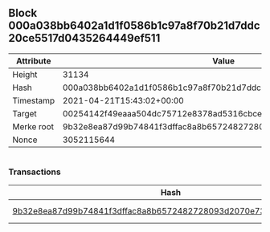 ## Block 000a038bb6402a1d1f0586b1c97a8f70b21d7ddc20ce5517d0435264449ef511

Attribute | Value
--- | ---
Height | 31134
Hash | 000a038bb6402a1d1f0586b1c97a8f70b21d7ddc20ce5517d0435264449ef511
Timestamp | 2021-04-21T15:43:02+00:00
Target | 00254142f49eaaa504dc75712e8378ad5316cbcead634704b3734b6271167cc4
Merke root | 9b32e8ea87d99b74841f3dffac8a8b6572482728093d2070e73491f3d87c1bb6
Nonce | 3052115644

```

```

### Transactions

Hash | Amount
--- | ---
[9b32e8ea87d99b74841f3dffac8a8b6572482728093d2070e73491f3d87c1bb6](9b32e8ea87d99b74841f3dffac8a8b6572482728093d2070e73491f3d87c1bb6.md) | 10.00000000 SKEPTI 

